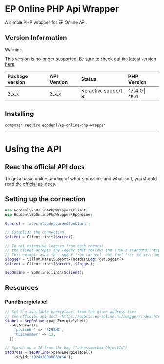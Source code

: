 # EP Online PHP Api Wrapper

A simple PHP wrapper for EP Online API.

## Version Information

> [!WARNING]
> This version is no longer supported. Be sure to check out the latest version [here](https://github.com/Ecodenl/ep-online-php-wrapper/tree/master)

| Package version | API Version | Status                | PHP Version |
|:----------------|:------------|:----------------------|:------------|
| 3.x.x           | 3.x.x       | No active support :x: | ^7.4.0 \| ^8.0 |


## Installing

```
composer require ecodenl/ep-online-php-wrapper
```

***

# Using the API

## Read the official API docs

To get a basic understanding of what is possible and what isn't, you should
read [the official api docs](https://public.ep-online.nl/swagger/index.html).

## Setting up the connection

```php
use Ecodenl\EpOnlinePhpWrapper\Client;
use Ecodenl\EpOnlinePhpWrapper\EpOnline;

$secret = 'asecretcodeyouneedtoobtain';

// Establish the connection
$client = Client::init($secret);

// To get extensive logging from each request
// the client accepts any logger that follows the (PSR-3 standard)[https://github.com/php-fig/log]
// This example uses the logger from laravel, but feel free to pass any logger that implements the \Psr\Log\LoggerInterface
$logger = \Illuminate\Support\Facades\Log::getLogger();
$client = Client::init($secret, $logger);

$epOnline = EpOnline::init($client);
```

## Resources
### PandEnergielabel

```php
// Get the available energylabel from the given address (see
// the official api docs (https://public.ep-online.nl/swagger/index.html) for all possible parameters  
$label = $epOnline->pandEnergielabel()
  ->byAddress([
    'postcode' => '3255MC',
    'huisnummer' => 13,
  ]);

// Search on a ID from the bag ("adresseerbaarObjectId") 
$address = $epOnline->pandEnergielabel()
    ->byId('1924010000030064');
```
